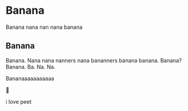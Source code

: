 # Banana

Banana nana nan nana banana

## Banana

Banana. Nana nana nanners nana bananners banana banana. Banana? Banana. Ba. Na. Na.

Bananaaaaaaaaaaa

🍌

i love peet


